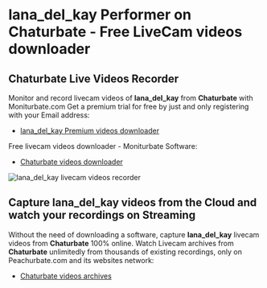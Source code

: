 # lana_del_kay Performer on Chaturbate - Free LiveCam videos downloader

## Chaturbate Live Videos Recorder

Monitor and record livecam videos of **lana_del_kay** from **Chaturbate** with Moniturbate.com
Get a premium trial for free by just and only registering with your Email address:
* [lana_del_kay Premium videos downloader](https://moniturbate.com/request-demo-licence-key.html)

Free livecam videos downloader - Moniturbate Software:
* [Chaturbate videos downloader](https://moniturbate.com/moniturbate-download-software.html)

![lana_del_kay livecam videos recorder](https://peachurnet.com/templates/moniturbate-software.png)


## Capture lana_del_kay videos from the Cloud and watch your recordings on Streaming

Without the need of downloading a software, capture **lana_del_kay** livecam videos from **Chaturbate** 100% online.
Watch Livecam archives from **Chaturbate** unlimitedly from thousands of existing recordings, only on Peachurbate.com and its websites network:
* [Chaturbate videos archives](https://peachurnet.com/)